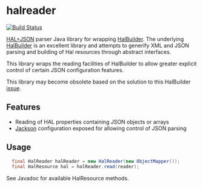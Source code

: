 halreader
=========

[![Build Status](https://travis-ci.org/qmetric/halreader.png)](https://travis-ci.org/qmetric/halreader)

[HAL+JSON](http://stateless.co/hal_specification.html) parser Java library for wrapping [HalBuilder](https://github.com/HalBuilder). The underlying [HalBuilder](https://github.com/HalBuilder) is an
excellent library and attempts to generify XML and JSON parsing and building of Hal resources through abstract interfaces.

This library wraps the reading facilities of HalBuilder to allow greater explicit control of certain JSON configuration features.

This library may become obsolete based on the solution to this HalBuilder [issue](https://github.com/HalBuilder/halbuilder-json/issues/4).

Features
--------

* Reading of HAL properties containing JSON objects or arrays
* [Jackson](https://github.com/FasterXML) configuration exposed for allowing control of JSON parsing


Usage
-----

```java
  final HalReader halReader = new HalReader(new ObjectMapper());
  final HalResource hal = halReader.read(reader);
```

See Javadoc for available HalResource methods.
